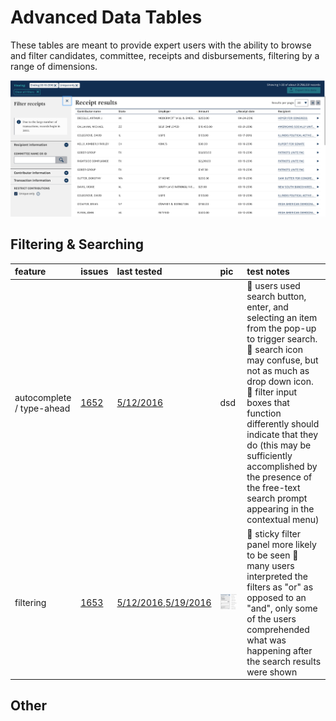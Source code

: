 # Advanced Data Tables

These tables are meant to provide expert users with the ability to browse and filter candidates, committee, receipts and disbursements, filtering by a range of dimensions.

![Image of data tables receipts table](assets/receipts.png)

## Filtering & Searching

feature                   | issues                                             | last tested                             | pic                                                 | test notes
:------------------------ | :------------------------------------------------- | :-------------------------------------- | :-------------------------------------------------- | :---------------------------------------------------------------------------------------------------------------------------------------------------------------------------------------------------------------------------------------------------------------------------------------------------------------------------------------------------------------------------------------------------------------------
autocomplete / type-ahead | [1652](https://github.com/18F/openFEC/issues/1652) | [5/12/2016]()                           | dsd                                                 | :small_blue_diamond: users used search button, enter, and selecting an item from the pop-up to trigger search. :small_blue_diamond: search icon may confuse, but not as much as drop down icon. :small_blue_diamond: filter input boxes that function differently should indicate that they do (this may be sufficiently accomplished by the presence of the free-text search prompt appearing in the contextual menu)
filtering                 | [1653](https://github.com/18F/openFEC/issues/1653) | [5/12/2016](),[5/19/2016](2016-5-19.md) | ![assets/gates-sample.gif](assets/gates-sample.gif) | :small_blue_diamond: sticky filter panel more likely to be seen :small_blue_diamond: many users interpreted the filters as "or" as opposed to an "and", only some of the users comprehended what was happening after the search results were shown

## Other
